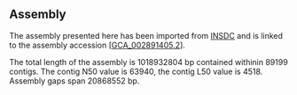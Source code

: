 **Assembly**
--------

The assembly presented here has been imported from [INSDC](http://www.insdc.org) and is linked to the assembly accession [[GCA\_002891405.2](http://www.ebi.ac.uk/ena/data/view/GCA_002891405.2)].

The total length of the assembly is 1018932804 bp contained withinin 89199 contigs.
The contig N50 value is 63940, the contig L50 value is 4518.
Assembly gaps span 20868552 bp.
